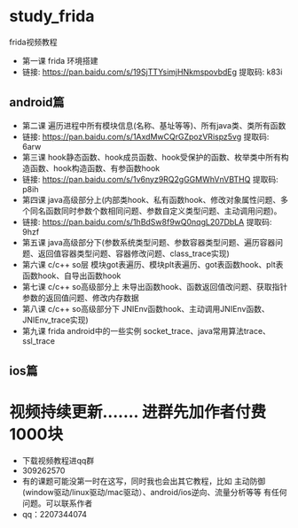 # study_frida
frida视频教程
* 第一课 frida 环境搭建
* 链接: https://pan.baidu.com/s/19SjTTYsimjHNkmspovbdEg 提取码: k83i
## android篇
* 第二课 遍历进程中所有模块信息(名称、基址等等)、所有java类、类所有函数
* 链接: https://pan.baidu.com/s/1AxdMwCQrGZpozVRispz5vg 提取码: 6arw
* 第三课 hook静态函数、hook成员函数、hook受保护的函数、枚举类中所有构造函数、hook构造函数、有参函数hook
* 链接: https://pan.baidu.com/s/1v6nyz9RQ2gGGMWhVnVBTHQ 提取码: p8ih  
* 第四课 java高级部分上(内部类hook、私有函数hook、修改对象属性问题、多个同名函数同时参数个数相同问题、参数自定义类型问题、主动调用问题)。
* 链接: https://pan.baidu.com/s/1hBdSw8f9wQ0nqgL207DbLA 提取码: 9hzf  
* 第五课 java高级部分下(参数系统类型问题、参数容器类型问题、遍历容器问题、返回值容器类型问题、容器修改问题、class_trace实现)
* 第六课 c/c++ so层 模块got表遍历、模块plt表遍历、got表函数hook、plt表函数hook、自导出函数hook
* 第七课 c/c++ so高级部分上 未导出函数hook、函数返回值改问题、获取指针参数的返回值问题、修改内存数据
* 第八课 c/c++ so高级部分下 JNIEnv函数hook、主动调用JNIEnv函数、JNIEnv_trace实现)
* 第九课 frida android中的一些实例 socket_trace、java常用算法trace、ssl_trace
## ios篇


# 视频持续更新....... 进群先加作者付费 1000块
* 下载视频教程进qq群 
* 309262570
* 有的课题可能没第一时在这写，同时我也会出其它教程，比如 主动防御(window驱动/linux驱动/mac驱动）、android/ios逆向、流量分析等等 有任何问题。可以联系作者
* qq：2207344074


